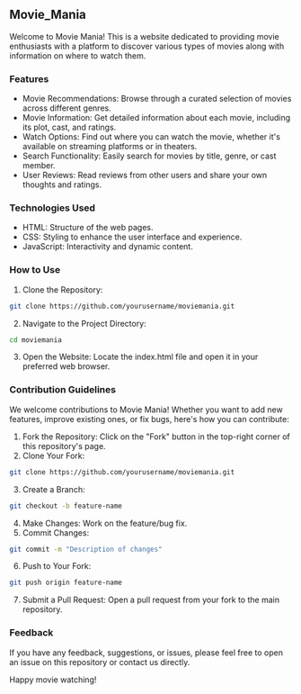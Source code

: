 ## Movie_Mania
Welcome to Movie Mania! This is a website dedicated to providing movie enthusiasts with a platform to discover various types of movies along with information on where to watch them.

### Features
- Movie Recommendations: Browse through a curated selection of movies across different genres.
- Movie Information: Get detailed information about each movie, including its plot, cast, and ratings.
- Watch Options: Find out where you can watch the movie, whether it's available on streaming platforms or in theaters.
- Search Functionality: Easily search for movies by title, genre, or cast member.
- User Reviews: Read reviews from other users and share your own thoughts and ratings.

### Technologies Used
- HTML: Structure of the web pages.
- CSS: Styling to enhance the user interface and experience.
- JavaScript: Interactivity and dynamic content.

### How to Use
1. Clone the Repository:
 ``` bash
git clone https://github.com/yourusername/moviemania.git
 ```
2. Navigate to the Project Directory:
``` bash
cd moviemania
```
3. Open the Website:
Locate the index.html file and open it in your preferred web browser.


### Contribution Guidelines
We welcome contributions to Movie Mania! Whether you want to add new features, improve existing ones, or fix bugs, here's how you can contribute:

1. Fork the Repository: Click on the "Fork" button in the top-right corner of this repository's page.
2. Clone Your Fork:
``` bash
git clone https://github.com/yourusername/moviemania.git
```
3. Create a Branch:
``` bash
git checkout -b feature-name
```
4. Make Changes: Work on the feature/bug fix.
5. Commit Changes:
``` bash
git commit -m "Description of changes"
```
6. Push to Your Fork:
``` bash
git push origin feature-name
```
7. Submit a Pull Request: Open a pull request from your fork to the main repository.

### Feedback
If you have any feedback, suggestions, or issues, please feel free to open an issue on this repository or contact us directly.

Happy movie watching!
